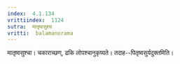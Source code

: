 ```yaml
---
index:  4.1.134
vrittiindex:  1124
sutra:  मातृष्वसुश्च
vritti:  balamanorama 
---
```


मातृष्वसुश्चा। चकाराच्छण्, ढकि लोपश्चानुकृष्यते। तदाह--पितृष्वसुर्यदुक्तमिति। 

